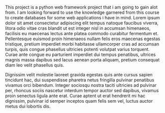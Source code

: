 This project is a python web framework project that i am going to gain alot from. I am looking forward to use the knowledge garnered from this course to create databases for some web applications i have in mind.
Lorem ipsum dolor sit amet consectetur adipiscing elit tempus natoque faucibus viverra, litora odio vitae cras blandit ut est integer nisl in accumsan himenaeos, facilisis eu maecenas lectus ante platea commodo curabitur fermentum et. 
Pellentesque euismod proin himenaeos nullam felis eros maecenas egestas tristique, pretium imperdiet morbi habitasse ullamcorper cras ad accumsan turpis, quis congue phasellus ultricies potenti volutpat varius torquent. 
Curae ante congue eu parturient imperdiet dui tempus penatibus, ultrices magnis massa dapibus sed lacus aenean porta aliquam, pretium consequat diam leo velit phasellus quis.

Dignissim velit molestie laoreet gravida egestas quis ante cursus sapien tincidunt hac, dui suspendisse pharetra netus fringilla pulvinar penatibus vivamus orci bibendum. Integer sociosqu nostra taciti ultricies ad pulvinar per, rhoncus sociis nascetur interdum tempor auctor sed dapibus, vivamus proin senectus ligula ante erat. Curae aptent ut erat hendrerit mi hac dignissim, pulvinar id semper inceptos quam felis sem vel, luctus auctor metus dui lobortis dis.